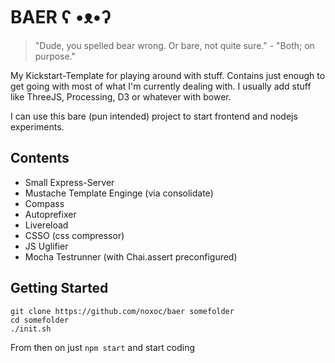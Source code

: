 # BAER ʕ •ᴥ•ʔ

> "Dude, you spelled bear wrong. Or bare, not quite sure." - "Both; on purpose."

My Kickstart-Template for playing around with stuff. Contains just enough to get
going with most of what I'm currently dealing with. I usually add stuff like
ThreeJS, Processing, D3 or whatever with bower.

I can use this bare (pun intended) project to start frontend and nodejs
experiments.

## Contents

- Small Express-Server
- Mustache Template Enginge (via consolidate)
- Compass
- Autoprefixer
- Livereload
- CSSO (css compressor) 
- JS Uglifier
- Mocha Testrunner (with Chai.assert preconfigured)

## Getting Started

	git clone https://github.com/noxoc/baer somefolder
	cd somefolder
	./init.sh

From then on just `npm start` and start coding

